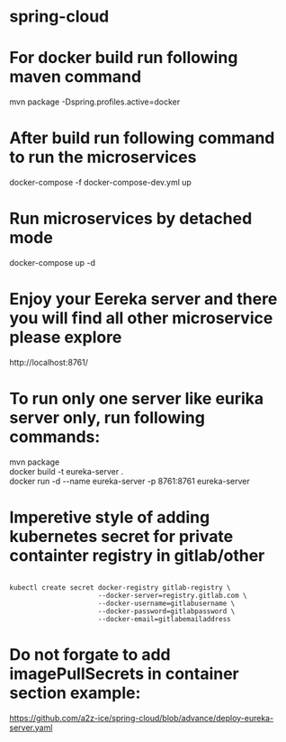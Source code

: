 # spring-cloud
# For docker build run following maven command
mvn package -Dspring.profiles.active=docker
# After build run following command to run the microservices
docker-compose -f docker-compose-dev.yml up

# Run microservices by detached mode
docker-compose up -d

# Enjoy your Eereka server and there you will find all other microservice please explore
http://localhost:8761/

# To run only one server like eurika server only, run following commands:
mvn package<br>
docker build -t eureka-server .<br>
docker run -d --name eureka-server -p 8761:8761 eureka-server<br>

# Imperetive style of adding kubernetes secret for private containter registry in gitlab/other
<pre><code>
kubectl create secret docker-registry gitlab-registry \
                      --docker-server=registry.gitlab.com \
                      --docker-username=gitlabusername \
                      --docker-password=gitlabpassword \
                      --docker-email=gitlabemailaddress
</code></pre>  

# Do not forgate to add imagePullSecrets in container section example:
https://github.com/a2z-ice/spring-cloud/blob/advance/deploy-eureka-server.yaml
                      
             


